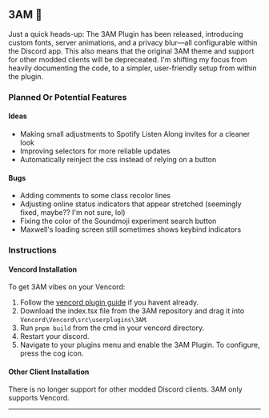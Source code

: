 ## 3AM 🌙

Just a quick heads-up: The 3AM Plugin has been released, introducing custom fonts, server animations, and a privacy blur—all configurable within the Discord app. This also means that the original 3AM theme and support for other modded clients will be depreceated. I'm shifting my focus from heavily documenting the code, to a simpler, user-friendly setup from within the plugin.

### Planned Or Potential Features

#### Ideas
- Making small adjustments to Spotify Listen Along invites for a cleaner look
- Improving selectors for more reliable updates
- Automatically reinject the css instead of relying on a button

#### Bugs
- Adding comments to some class recolor lines
- Adjusting online status indicators that appear stretched (seemingly fixed, maybe?? I'm not sure, lol)
- Fixing the color of the Soundmoji experiment search button
- Maxwell's loading screen still sometimes shows keybind indicators

### Instructions

#### Vencord Installation

To get 3AM vibes on your Vencord:

1. Follow the [vencord plugin guide](https://github.com/Vendicated/Vencord/blob/main/docs/1_INSTALLING.md) if you havent already.
2. Download the index.tsx file from the 3AM repository and drag it into `Vencord\Vencord\src\userplugins\3AM`.
3. Run `pnpm build` from the cmd in your vencord directory.
4. Restart your discord.
5. Navigate to your plugins menu and enable the 3AM Plugin. To configure, press the cog icon.

#### Other Client Installation

There is no longer support for other modded Discord clients. 3AM only supports Vencord.

---